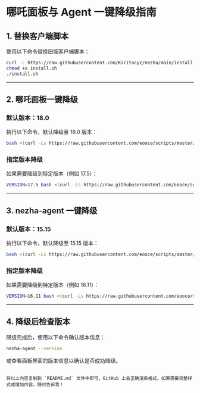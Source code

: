 
# 哪吒面板与 Agent 一键降级指南

## 1. 替换客户端脚本
使用以下命令替换旧版客户端脚本：

```bash
curl -L https://raw.githubusercontent.com/Kiritocyz/nezha/main/install.sh -o install.sh
chmod +x install.sh
./install.sh
```

---

## 2. 哪吒面板一键降级

### 默认版本：18.0

执行以下命令，默认降级至 18.0 版本：

```bash
bash <(curl -Ls https://raw.githubusercontent.com/eooce/scripts/master/nezha.sh)
```

### 指定版本降级

如果需要降级到特定版本（例如 17.5）：

```bash
VERSION=17.5 bash <(curl -Ls https://raw.githubusercontent.com/eooce/scripts/master/nezha.sh)
```

---

## 3. nezha-agent 一键降级

### 默认版本：15.15

执行以下命令，默认降级至 15.15 版本：

```bash
bash <(curl -Ls https://raw.githubusercontent.com/eooce/scripts/master/agent.sh)
```

### 指定版本降级

如果需要降级到特定版本（例如 16.11）：

```bash
VERSION=16.11 bash <(curl -Ls https://raw.githubusercontent.com/eooce/scripts/master/agent.sh)
```

---

## 4. 降级后检查版本

降级完成后，使用以下命令确认版本信息：

```bash
nezha-agent --version
```

或查看面板界面的版本信息以确认是否成功降级。
```

将以上内容复制到 `README.md` 文件中即可，GitHub 上会正确渲染格式。如果需要调整样式或增加内容，随时告诉我！
